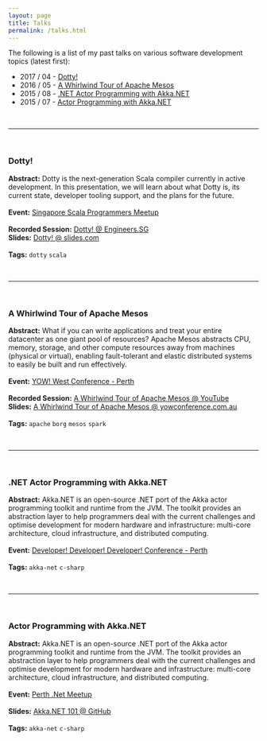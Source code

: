 ```yaml
---
layout: page
title: Talks
permalink: /talks.html
---
```


The following is a list of my past talks on various software development topics (latest first):

* 2017 / 04 - [Dotty!](#dotty)
* 2016 / 05 - [A Whirlwind Tour of Apache Mesos](#a-whirlwind-tour-of-apache-mesos)
* 2015 / 08 - [.NET Actor Programming with Akka.NET](#net-actor-programming-with-akkanet)
* 2015 / 07 - [Actor Programming with Akka.NET](#actor-programming-with-akkanet)

<br>

---

<br>

### Dotty!
**Abstract:** Dotty is the next-generation Scala compiler currently in active development. In this  presentation, we will learn about what Dotty is, its current state, developer tooling support, and the plans for the future.
<br><br>
**Event:** [Singapore Scala Programmers Meetup](https://www.meetup.com/Singapore-Scala-Programmers/events/238821807/)
<br><br>
**Recorded Session:** [Dotty! @ Engineers.SG](https://engineers.sg/video/dotty-singapore-scala-programmers--1653)<br>
**Slides:** [Dotty! @ slides.com](http://slides.com/hhandoko/scala-meetup-sg-2017-04-dotty) 
<br><br>
**Tags:** `dotty` `scala`

<br>

---

<br>

### A Whirlwind Tour of Apache Mesos
**Abstract:** What if you can write applications and treat your entire datacenter as one giant pool of resources? Apache Mesos abstracts CPU, memory, storage, and other compute resources away from machines (physical or virtual), enabling fault-tolerant and elastic distributed systems to easily be built and run effectively.
<br><br>
**Event:** [YOW! West Conference - Perth](http://west.yowconference.com.au/archive-2016/herdy-handoko/)
<br><br>
**Recorded Session:** [A Whirlwind Tour of Apache Mesos @ YouTube](https://www.youtube.com/watch?v=BaWyUjTJXuA&list=PLIpl4GKFQR6cT9WOLOwvVkMm7UP89-sUX&index=20)<br>
**Slides:** [A Whirlwind Tour of Apache Mesos @ yowconference.com.au](http://yowconference.com.au/slides/yowwest2016/Handoko-ApacheMesosTour.pdf)
<br><br>
**Tags:** `apache` `borg` `mesos` `spark`

<br>

---

<br>

### .NET Actor Programming with Akka.NET
**Abstract:** Akka.NET is an open-source .NET port of the Akka actor programming toolkit and runtime from the JVM. The toolkit provides an abstraction layer to help programmers deal with the current challenges and optimise development for modern hardware and infrastructure: multi-core architecture, cloud infrastructure, and distributed computing.
<br><br>
**Event:** [Developer! Developer! Developer! Conference - Perth](http://lanyrd.com/2015/dddperth/sdqhzb/)
<br><br>
**Tags:** `akka-net` `c-sharp`

<br>

---

<br>

### Actor Programming with Akka.NET
**Abstract:** Akka.NET is an open-source .NET port of the Akka actor programming toolkit and runtime from the JVM. The toolkit provides an abstraction layer to help programmers deal with the current challenges and optimise development for modern hardware and infrastructure: multi-core architecture, cloud infrastructure, and distributed computing.
<br><br>
**Event:** [Perth .Net Meetup](https://www.meetup.com/PerthDotNet/events/223510992/)
<br><br>
**Slides:** [Akka.NET 101 @ GitHub](https://github.com/hhandoko/akka-dotnet-101/raw/master/resources/Akka-dot-NET-101.pdf)
<br><br>
**Tags:** `akka-net` `c-sharp`
